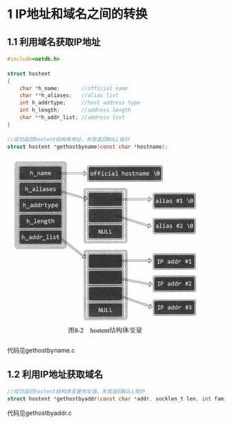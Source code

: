 # 1 IP地址和域名之间的转换

## 1.1 利用域名获取IP地址

```c
#include<netdb.h>

struct hostent
{
    char *h_name;		//official name
    char **h_aliases;	//alias list
    int h_addrtype;		//host address type
    int h_length;		//address length
    char **h_addr_list;	//address list
}

//成功返回hostent结构体地址，失败返回NULL指针
struct hostent *gethostbyname(const char *hostname);
```

![image-20220106123628423](../images/image-20220106123628423.png)

代码见gethostbyname.c

 ## 1.2 利用IP地址获取域名

```c
//成功返回hostent结构体变量地址值，失败返回NULL指针
struct hostent *gethostbyaddr(const char *addr, socklen_t len, int family);
```

代码见gethostbyaddr.c